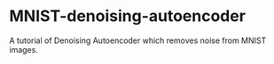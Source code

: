 # MNIST-denoising-autoencoder
A tutorial of Denoising Autoencoder which removes noise from MNIST images.
